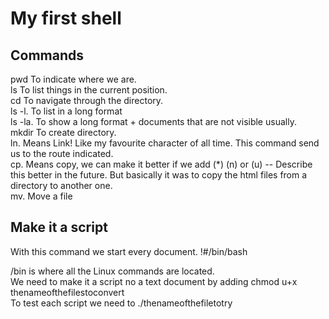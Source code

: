 <h1>My first shell</h1> 

<h2>Commands</h2>
pwd To indicate where we are.<br>
ls To list things in the current position.<br>
cd To navigate through the directory.<br>
ls -l. To list in a long format<br>
ls -la. To show a long format + documents that are not visible usually.<br>
mkdir To create directory. <br>
ln. Means Link! Like my favourite character of all time. This command send us to the route indicated. <br>
cp. Means copy, we can make it better if we add (*) (n) or (u) -- Describe this better in the future. But basically it was to copy the html files from a directory to another one. <br>
mv. Move a file<br>

<h2>Make it a script </h2> 

With this command we start every document. !#/bin/bash <br>

/bin is where all the Linux commands are located. <br>
We need to make it a script no a text document by adding chmod u+x thenameofthefilestoconvert<br>
To test each script we need to ./thenameofthefiletotry<br>

